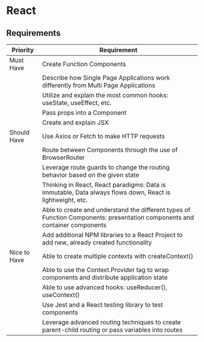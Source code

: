 # React

## Requirements

| Priority      | Requirement                                                                                               |
|---------------|-----------------------------------------------------------------------------------------------------------|
| Must Have    | Create Function Components                                                                                |
|     | Describe how Single Page Applications work differently from Multi Page Applications                    |
|     | Utilize and explain the most common hooks: useState, useEffect, etc.                                      |
|     | Pass props into a Component                                                                              |
|     | Create and explain JSX                                                                                   |
| Should Have | Use Axios or Fetch to make HTTP requests                                                                 |
|  | Route between Components through the use of BrowserRouter                                                |
|  | Leverage route guards to change the routing behavior based on the given state                            |
|  | Thinking in React, React paradigms: Data is immutable, Data always flows down, React is lightweight, etc. |
|  | Able to create and understand the different types of Function Components: presentation components and container components |
|  | Add additional NPM libraries to a React Project to add new, already created functionality                |
| Nice to Have     | Able to create multiple contexts with createContext()                                                    |
|      | Able to use the Context.Provider tag to wrap components and distribute application state                 |
|      | Able to use advanced hooks: useReducer(), useContext()                                                    |
|      | Use Jest and a React testing library to test components                                                    |
|      | Leverage advanced routing techniques to create parent-child routing or pass variables into routes         |